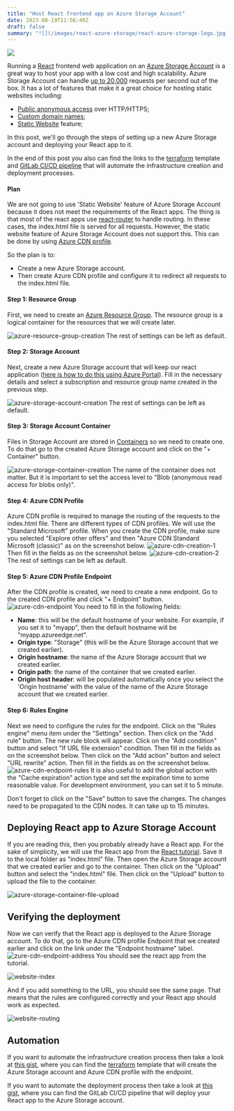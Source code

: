 ```yaml
---
title: "Host React frontend app on Azure Storage Account"
date: 2023-08-19T11:56:40Z
draft: false
summary: "![](/images/react-azure-storage/react-azure-storage-logo.jpg) Running a React frontend web application on an Azure Storage account is a great way to host your app with a low cost and high scalability. In this post, we'll go through the steps of setting up a new Azure Storage account and deploying your React app to it."
---
```


![](/images/react-azure-storage/react-azure-storage-logo.jpg)

Running a [React](https://react.dev/) frontend web application on an [Azure Storage Account](https://learn.microsoft.com/en-us/azure/storage/common/storage-account-overview) is a great way to host your app with a low cost and high scalability.
Azure Storage Account can handle [up to 20,000](https://learn.microsoft.com/en-us/azure/storage/tables/scalability-targets) requests per second out of the box.
It has a lot of features that make it a great choice for hosting static websites including:
- [Public anonymous access](https://learn.microsoft.com/en-us/azure/storage/blobs/anonymous-read-access-configure?tabs=portal) over HTTP/HTTPS;
- [Custom domain names](https://learn.microsoft.com/en-us/azure/storage/blobs/storage-custom-domain-name?tabs=azure-portal);
- [Static Website](https://learn.microsoft.com/en-us/azure/storage/blobs/storage-blob-static-website) feature;

In this post, we'll go through the steps of setting up a new Azure Storage account and deploying your React app to it.

In the end of this post you also can find the links to the [terraform](https://www.terraform.io) template and [GitLab CI/CD pipeline](https://docs.gitlab.com/ee/ci/) that will automate the infrastructure creation and deployment processes.

#### Plan

We are not going to use 'Static Website' feature of Azure Storage Account because it does not meet the requirements of the React apps.
The thing is that most of the react apps use [react-router](https://reactrouter.com/) to handle routing. 
In these cases, the index.html file is served for all requests. 
However, the static website feature of Azure Storage Account does not support this. 
This can be done by using [Azure CDN profile](https://learn.microsoft.com/en-us/azure/cdn/cdn-add-to-web-app?toc=%2Fazure%2Ffrontdoor%2FTOC.json).

So the plan is to:
 - Create a new Azure Storage account. 
 - Then create Azure CDN profile and configure it to redirect all requests to the index.html file.

#### Step 1: Resource Group
First, we need to create an [Azure Resource Group](https://learn.microsoft.com/en-us/azure/azure-resource-manager/management/manage-resource-groups-portal). The resource group is a logical container for the resources that we will create later.

![azure-resource-group-creation](/images/react-azure-storage/azure-resource-group-creation.png)
The rest of settings can be left as default.

#### Step 2: Storage Account

Next, create a new Azure Storage account that will keep our react application ([here is how to do this using Azure Portal](https://learn.microsoft.com/en-us/azure/storage/common/storage-account-create?tabs=azure-portal)).
Fill in the necessary details and select a subscription and resource group name created in the previous step.

![azure-storage-account-creation](/images/react-azure-storage/azure-storage-account-creation.png)
The rest of settings can be left as default.

#### Step 3: Storage Account Container

Files in Storage Account are stored in [Containers](https://learn.microsoft.com/en-us/azure/storage/blobs/storage-blobs-introduction#containers) so we need to create one.
To do that go to the created Azure Storage account and click on the "+ Container" button.

![azure-storage-container-creation](/images/react-azure-storage/azure-storage-container-creation.png)
The name of the container does not matter. But it is important to set the access level to "Blob (anonymous read access for blobs only)".

#### Step 4: Azure CDN Profile

Azure CDN profile is required to manage the routing of the requests to the index.html file.
There are different types of CDN profiles. We will use the "Standard Microsoft" profile.
When you create the CDN profile, make sure you selected "Explore other offers" and then "Azure CDN Standard Microsoft (classic)" as on the screenshot below.
![azure-cdn-creation-1](/images/react-azure-storage/azure-cdn-creation-1.png)
Then fill in the fields as on the screenshot below.
![azure-cdn-creation-2](/images/react-azure-storage/azure-cdn-creation-2.png)
The rest of settings can be left as default.

#### Step 5: Azure CDN Profile Endpoint

After the CDN profile is created, we need to create a new endpoint.
Go to the created CDN profile and click "+ Endpoint" button.
![azure-cdn-endpoint](/images/react-azure-storage/azure-cdn-endpoint.png)
You need to fill in the following fields:
- **Name**: this will be the default hostname of your website. For example, if you set it to "myapp", then the default hostname will be "myapp.azureedge.net".
- **Origin type**: "Storage" (this will be the Azure Storage account that we created earlier).
- **Origin hostname**: the name of the Azure Storage account that we created earlier.
- **Origin path**: the name of the container that we created earlier.
- **Origin host header**: will be populated automatically once you select the 'Origin hostname' with the value of the name of the Azure Storage account that we created earlier.

#### Step 6: Rules Engine

Next we need to configure the rules for the endpoint.
Click on the "Rules engine" menu item under the "Settings" section.
Then click on the "Add rule" button.
The new rule block will appear. Click on the "Add condition" button and select "If URL file extension" condition.
Then fill in the fields as on the screenshot below.
Then click on the "Add action" button and select "URL rewrite" action.
Then fill in the fields as on the screenshot below.
![azure-cdn-endpoint-rules](/images/react-azure-storage/azure-cdn-endpoint-rules.png)
It is also useful to add the global action with the "Cache expiration" action type and set the expiration time to some reasonable value. For development environment, you can set it to 5 minute.

Don't forget to click on the "Save" button to save the changes.
The changes need to be propagated to the CDN nodes. It can take up to 15 minutes.

## Deploying React app to Azure Storage Account

If you are reading this, then you probably already have a React app. 
For the sake of simplicity, we will use the React app from the [React tutorial](https://react.dev/learn/tutorial-tic-tac-toe#what-are-you-building).
Save it to the local folder as "index.html" file.
Then open the Azure Storage account that we created earlier and go to the container. 
Then click on the "Upload" button and select the "index.html" file. 
Then click on the "Upload" button to upload the file to the container.

![azure-storage-container-file-upload](/images/react-azure-storage/azure-storage-container-file-upload.png)

## Verifying the deployment

Now we can verify that the React app is deployed to the Azure Storage account.
To do that, go to the Azure CDN profile Endpoint that we created earlier and click on the link under the "Endpoint hostname" label.
![zure-cdn-endpoint-address](/images/react-azure-storage/azure-cdn-endpoint-address.png)
You should see the react app from the tutorial.

![website-index](/images/react-azure-storage/website-index.png)

And if you add something to the URL, you should see the same page. 
That means that the rules are configured correctly and your React app should work as expected.

![website-routing](/images/react-azure-storage/website-routing.png)

## Automation

If you want to automate the infrastructure creation process then take a look at [this gist](https://gist.github.com/lAnubisl/a8b95a2391669a5c943271f937dd6752), where you can find the [terraform](https://www.terraform.io) template that will create the Azure Storage account and Azure CDN profile with the endpoint.

If you want to automate the deployment process then take a look at [this gist](https://gist.github.com/lAnubisl/817dc46b63905340ad44fd9a85798fd2), where you can find the GitLab CI/CD pipeline that will deploy your React app to the Azure Storage account.